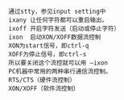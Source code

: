     通过stty，参见input setting中
    ixany 让任何字符都可以重启输出。
    ixoff 开启字符发送（启动或停止字符）
    ixon  启动XON/XOFF数据流控制
    XON为start信号，即ctrl-q
    XOFF为停止信号，即ctrl-s
    所以要关闭这个流控就可以用 –ixon
    PC机器中常用的两种串行通信流控制。
    RTS/CTS（硬件流控制）
    XON/XOFF（软件流控制）
